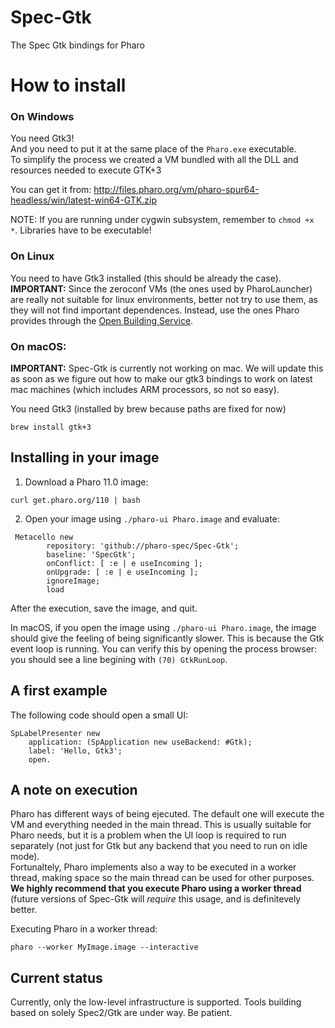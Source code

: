 # Spec-Gtk
The Spec Gtk bindings for Pharo

# How to install

### On Windows
You need Gtk3!  
And you need to put it at the same place of the `Pharo.exe` executable.  
To simplify the process we created a VM bundled with all the DLL and resources needed to execute GTK+3  

You can get it from: http://files.pharo.org/vm/pharo-spur64-headless/win/latest-win64-GTK.zip

NOTE: If you are running under cygwin subsystem, remember to `chmod +x *`. Libraries have to be executable!

### On Linux
You need to have Gtk3 installed (this should be already the case).  
**IMPORTANT:** Since the zeroconf VMs (the ones used by PharoLauncher) are really not suitable for linux environments, better not try to use them, as they will not find important dependences. Instead, use the ones Pharo provides through the [Open Building Service](https://software.opensuse.org//download.html?project=devel:languages:pharo:stable&package=pharo-ui).

### On macOS: 
**IMPORTANT:** Spec-Gtk is currently not working on mac. We will update this as soon as we figure out how to make our 
gtk3 bindings to work on latest mac machines (which includes ARM processors, so not so easy).  

You need Gtk3 (installed by brew because paths are fixed for now)
```
brew install gtk+3
```

## Installing in your image

1) Download a Pharo 11.0 image:

```
curl get.pharo.org/110 | bash
```

2) Open your image using `./pharo-ui Pharo.image` and evaluate:
```Smalltalk
 Metacello new
        repository: 'github://pharo-spec/Spec-Gtk';
        baseline: 'SpecGtk';
        onConflict: [ :e | e useIncoming ];
        onUpgrade: [ :e | e useIncoming ];
        ignoreImage;
        load
```
After the execution, save the image, and quit.

In macOS, if you open the image using `./pharo-ui Pharo.image`, the image should give the feeling of being significantly slower. This is because the Gtk event loop is running. You can verify this by opening the process browser: you should see a line begining with `(70) GtkRunLoop`.

## A first example
The following code should open a small UI:

```Smalltalk
SpLabelPresenter new
	application: (SpApplication new useBackend: #Gtk);	
	label: 'Hello, Gtk3';
	open.
```

## A note on execution
Pharo has different ways of being ejecuted. The default one will execute the VM and everything needed in the main thread. 
This is usually suitable for Pharo needs, but it is a problem when the UI loop is required to run separately (not just for Gtk 
but any backend that you need to run on idle mode).  
Fortunaltely, Pharo implements also a way to be executed in a worker thread, making space so the main thread can be used for other 
purposes. **We highly recommend that you execute Pharo using a worker thread** (future versions of Spec-Gtk will *require* this usage, 
and is definitevely better.  

Executing Pharo in a worker thread: 
```
pharo --worker MyImage.image --interactive
``` 

## Current status

Currently, only the low-level infrastructure is supported. Tools building based on solely Spec2/Gtk are under way. Be patient.
